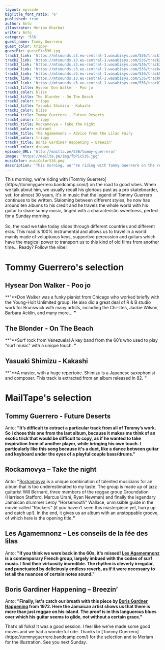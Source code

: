 ```yaml
---
layout: episode
bigTitle_font_ratio: '6'
published: true
author: Anto
illustrator: Meriam Kharbat
writer: Anto
category: '536'
guest_name: Tommy Guerrero
guest_color: trippy
guestPic: guestPic536.jpg
track1_link: 'https://mtsounds.s3.eu-central-1.wasabisys.com/536/track1.mp3'
track2_link: 'https://mtsounds.s3.eu-central-1.wasabisys.com/536/track2.mp3'
track3_link: 'https://mtsounds.s3.eu-central-1.wasabisys.com/536/track3.mp3'
track4_link: 'https://mtsounds.s3.eu-central-1.wasabisys.com/536/track4.mp3'
track5_link: 'https://mtsounds.s3.eu-central-1.wasabisys.com/536/track5.mp3'
track6_link: 'https://mtsounds.s3.eu-central-1.wasabisys.com/536/track6.mp3'
track7_link: 'https://mtsounds.s3.eu-central-1.wasabisys.com/536/track7.mp3'
track1_title: Hysear Don Walker - Poo jo
track1_color: bliss
track2_title: The Blonder - On The Beach
track2_color: trippy
track3_title: Yasuaki Shimizu - Kakashi
track3_color: bliss
track4_title: Tommy Guerrero - Future Deserts
track4_color: trippy
track5_title: Rockamovya – Take the night
track5_color: vibrant
track6_title: The Agamemnonz – Advice from the Lilac Fairy
track6_color: trippy
track7_title: Boris Gardiner Happening – Breezin’
track7_color: dreamy
episode_URL: 'http://mailta.pe/536/tommy-guerrero/'
image: 'https://mailta.pe/img/fbPic536.jpg'
musiColor: musiColor536.png
description: 'This morning, we''re riding with Tommy Guerrero on the road to good vibes.'
---
```

<p id="introduction">
	This morning, we're riding with [Tommy Guerrero](https://tommyguerrero.bandcamp.com/) on the road to good vibes.
When we talk about him, we usually recall his glorious past as a pro skateboarder, yet, for almost 30 years, it's in music that the legend of Tommy Guerrero continues to be written.
Slaloming between different styles, he now has around ten albums to his credit and he travels the whole world with his guitar to share sunny music, tinged with a characteristic sweetness, perfect for a Sunday morning.
	<br><br>
	So, the road we take today slides through different countries and different eras. This road is 100% instrumental and allows us to travel in a world mainly made of voluptuous keys, supportive percussion and guitars which have the magical power to transport us to this kind of old films from another time...
Ready? Follow the vibe!
</p>

# Tommy Guerrero's selection

## Hysear Don Walker - Poo jo

**"**Don Walker was a funky pianist from Chicago who worked briefly with the Young-Holt Unlimited group. He also did a great deal of R & B studio work for Brunswick with many artists, including the Chi-lites, Jackie Wilson, Barbara Acklin, and many more...
**"**

## The Blonder - On The Beach

**"**Surf rock from Venezuela! A key band from the 60’s who used to play "surf music" with a unique touch.
**"**

## Yasuaki Shimizu - Kakashi

**"**A master, with a huge repertoire. Shimizu is a Japanese saxophonist and composer. This track is extracted from an album released in 82.
**"**

# MailTape's selection

## Tommy Guerrero - Future Deserts

Anto: **"**It’s difficult to extract a particular track from all of Tommy’s work. So I chose this one from the last album, because it makes me think of an exotic trick that would be difficult to copy, as if he wanted to take inspiration from of another player, while bringing his own touch. I particularly like this song because it's a duet, like a dance between guitar and keyboard under the eyes of a playful couple bass/drums.**"**

## Rockamovya – Take the night

Anto: **"**[Rockamovya](http://www.harrisonstafford.com/album/rockamovya/) is a unique combination of talented musicians for an album that is too underestimated to my taste. The group is made up of jazz guitarist Will Bernard, three members of the reggae group Groundation (Harrison Stafford, Marcus Urani, Ryan Newman) and finally the legendary Jamaican drummer Leroy "Horsemouth" Wallace, unmissible guide in the movie called "Rockers" (if you haven't seen this masterpiece yet, hurry up and catch up!).
In the end, it gives us an album with an unstoppable groove, of which here is the opening title.**"**

## Les Agamemnonz – Les conseils de la fée des lilas

Anto: **"**If you think we were back in the 60s, it's missed! [Les Agamemnonz](https://lesagamemnonz.bandcamp.com/) is a contemporary French group, largely imbued with the codes of surf music. I find their virtuosity incredible. The rhythm is cleverly irregular, and punctuated by deliciously endless reverb, as if it were necessary to let all the nuances of certain notes sound.**"**

## Boris Gardiner Happening – Breezin’

Anto: **"**Finally, let's catch our breath with this piece by [Boris Gardner Happening](https://theborisgardinerhappening.bandcamp.com/music) from 1972. Here the Jamaican artist shows us that there is more than just reggae on his island. The proof is in this languorous blues over which his guitar seems to glide, not without a certain grace.**"**

<p id="outroduction">That’s all folks! It was a good session. I feel like we’ve made some good moves and we had a wonderful ride. Thanks to [Tommy Guerrero](https://tommyguerrero.bandcamp.com/) for the selection and to Meriam for the illustration. See you next Sunday.</p>
